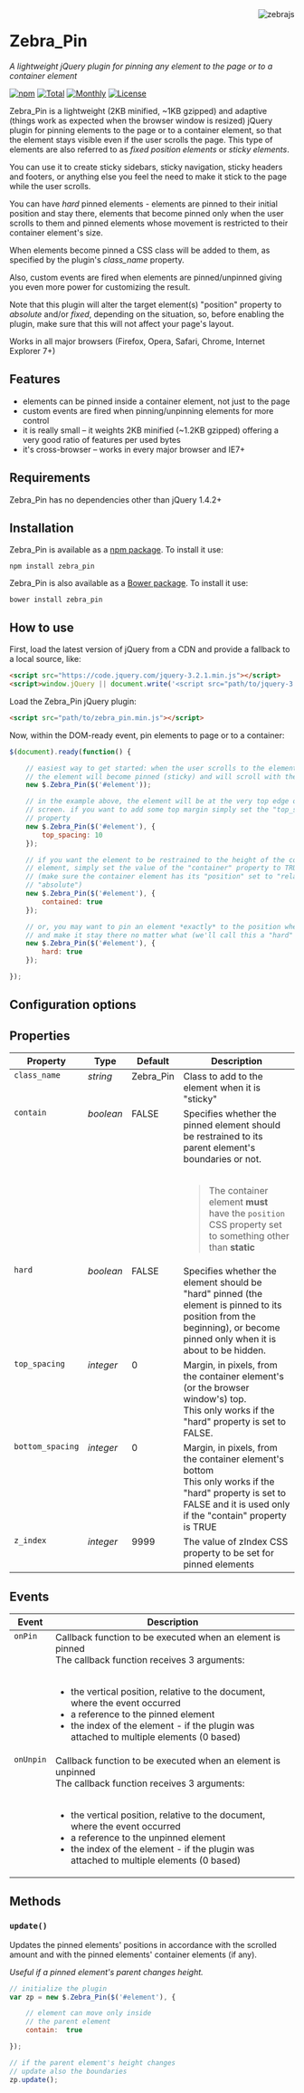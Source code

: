 <img src="https://raw.githubusercontent.com/stefangabos/zebrajs/master/docs/images/logo.png" alt="zebrajs" align="right">

# Zebra_Pin

*A lightweight jQuery plugin for pinning any element to the page or to a container element*

[![npm](https://img.shields.io/npm/v/zebra_pin.svg)](https://www.npmjs.com/package/zebra_pin) [![Total](https://img.shields.io/npm/dt/zebra_pin.svg)](https://www.npmjs.com/package/zebra_pin) [![Monthly](https://img.shields.io/npm/dm/zebra_pin.svg)](https://www.npmjs.com/package/zebra_pin) [![License](https://img.shields.io/npm/l/zebra_pin.svg)](https://www.npmjs.com/package/zebra_pin)

Zebra_Pin is a lightweight (2KB minified, ~1KB gzipped) and adaptive (things work as expected when the browser window is resized) jQuery plugin for pinning elements to the page or to a container element, so that the element stays visible even if the user scrolls the page. This type of elements are also referred to as *fixed position elements* or *sticky elements*.

You can use it to create sticky sidebars, sticky navigation, sticky headers and footers, or anything else you feel the need to make it stick to the page while the user scrolls.

You can have *hard* pinned elements - elements are pinned to their initial position and stay there, elements that become pinned only when the user scrolls to them and pinned elements whose movement is restricted to their container element's size.

When elements become pinned a CSS class will be added to them, as specified by the plugin's *class_name* property.

Also, custom events are fired when elements are pinned/unpinned giving you even more power for customizing the result.

Note that this plugin will alter the target element(s) "position" property to *absolute* and/or *fixed*, depending on the situation, so, before enabling the plugin, make sure that this will not affect your page's layout.

Works in all major browsers (Firefox, Opera, Safari, Chrome, Internet Explorer 7+)

## Features

 - elements can be pinned inside a container element, not just to the page
 - custom events are fired when pinning/unpinning elements for more control
 - it is really small – it weights 2KB minified (~1.2KB gzipped) offering a very good ratio of features per used bytes
 - it's cross-browser – works in every major browser and IE7+

## Requirements

Zebra_Pin has no dependencies other than jQuery 1.4.2+

## Installation

Zebra_Pin is available as a [npm package](https://www.npmjs.com/). To install it use:

```
npm install zebra_pin
```

Zebra_Pin is also available as a [Bower package](http://bower.io/). To install it use:

```
bower install zebra_pin
```

## How to use

First, load the latest version of jQuery from a CDN and provide a fallback to a local source, like:

```html
<script src="https://code.jquery.com/jquery-3.2.1.min.js"></script>
<script>window.jQuery || document.write('<script src="path/to/jquery-3.2.1.js"><\/script>')</script>
```

Load the Zebra_Pin jQuery plugin:

```html
<script src="path/to/zebra_pin.min.js"></script>
```

Now, within the DOM-ready event, pin elements to page or to a container:

```javascript
$(document).ready(function() {

    // easiest way to get started: when the user scrolls to the element
    // the element will become pinned (sticky) and will scroll with the page
    new $.Zebra_Pin($('#element'));

    // in the example above, the element will be at the very top edge of the
    // screen. if you want to add some top margin simply set the "top_spacing"
    // property
    new $.Zebra_Pin($('#element'), {
        top_spacing: 10
    });

    // if you want the element to be restrained to the height of the container
    // element, simply set the value of the "container" property to TRUE
    // (make sure the container element has its "position" set to "relative" or
    // "absolute")
    new $.Zebra_Pin($('#element'), {
        contained: true
    });

    // or, you may want to pin an element *exactly* to the position where it's at
    // and make it stay there no matter what (we'll call this a "hard" pin)
    new $.Zebra_Pin($('#element'), {
        hard: true
    });

});
```

## Configuration options

## Properties

<table width="100%">
    <thead>
    <tr>
        <th>Property</th>
        <th>Type</th>
        <th>Default</th>
        <th>Description</th>
    </tr>
    </thead>
    <tbody>
    <tr>
        <td valign="top"><code>class_name</code></td>
        <td valign="top"><em>string</em></td>
        <td valign="top">Zebra_Pin</td>
        <td valign="top">Class to add to the element when it is "sticky"</td>
    </tr>
    <tr>
        <td valign="top"><code>contain</code></td>
        <td valign="top"><em>boolean</em></td>
        <td valign="top">FALSE</td>
        <td valign="top">
            Specifies whether the pinned element should be restrained to its parent element's boundaries or not.<br><br>
            <blockquote>The container element <strong>must</strong> have the <code>position</code> CSS property set to
            something other than <strong>static</strong></blockquote>
        </td>
    </tr>
    <tr>
        <td valign="top"><code>hard</code></td>
        <td valign="top"><em>boolean</em></td>
        <td valign="top">FALSE</td>
        <td valign="top">
            Specifies whether the element should be "hard" pinned (the element is pinned to its position from the
            beginning), or become pinned only when it is about to be hidden.
        </td>
    </tr>
    <tr>
        <td valign="top"><code>top_spacing</code></td>
        <td valign="top"><em>integer</em></td>
        <td valign="top">0</td>
        <td valign="top">
            Margin, in pixels, from the container element's (or the browser window's) top.<br>
            This only works if the "hard" property is set to FALSE.
        </td>
    </tr>
    <tr>
        <td valign="top"><code>bottom_spacing</code></td>
        <td valign="top"><em>integer</em></td>
        <td valign="top">0</td>
        <td valign="top">
            Margin, in pixels, from the container element's bottom<br>
            This only works if the "hard" property is set to FALSE and it is used only if the "contain" property is TRUE
        </td>
    </tr>
    <tr>
        <td valign="top"><code>z_index</code></td>
        <td valign="top"><em>integer</em></td>
        <td valign="top">9999</td>
        <td valign="top">
            The value of zIndex CSS property to be set for pinned elements
        </td>
    </tr>
    </tbody>
</table>

## Events

<table width="100%">
    <thead>
    <tr>
        <th>Event</th>
        <th width="100%">Description</th>
    </tr>
    </thead>
    <tbody>
    <tr>
        <td valign="top"><code>onPin</code></td>
        <td valign="top">
            Callback function to be executed when an element is pinned<br>
            The callback function receives 3 arguments:<br><br>
            <ul>
                <li>the vertical position, relative to the document, where the event occurred</li>
                <li>a reference to the pinned element</li>
                <li>the index of the element - if the plugin was attached to multiple elements (0 based)</li>
            </ul>
        </td>
    </tr>
    <tr>
        <td valign="top"><code>onUnpin</code></td>
        <td valign="top">
            Callback function to be executed when an element is unpinned<br>
            The callback function receives 3 arguments:<br><br>
            <ul>
                <li>the vertical position, relative to the document, where the event occurred</li>
                <li>a reference to the unpinned element</li>
                <li>the index of the element - if the plugin was attached to multiple elements (0 based)</li>
            </ul>
        </td>
    </tr>
    </tbody>
</table>

## Methods

### `update()`

Updates the pinned elements' positions in accordance with the scrolled amount and with the pinned elements' container elements (if any).

*Useful if a pinned element's parent changes height.*

```javascript
// initialize the plugin
var zp = new $.Zebra_Pin($('#element'), {

    // element can move only inside
    // the parent element
    contain:  true

});

// if the parent element's height changes
// update also the boundaries
zp.update();
```